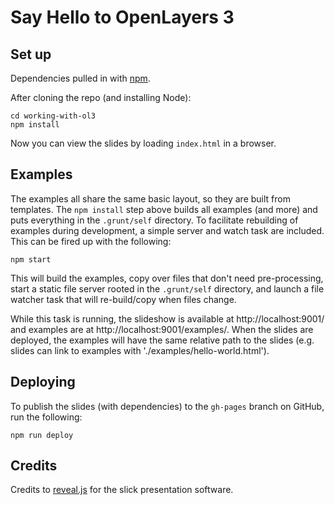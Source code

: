 # Say Hello to OpenLayers 3

## Set up

Dependencies pulled in with [npm](https://npmjs.org/).

After cloning the repo (and installing Node):

    cd working-with-ol3
    npm install

Now you can view the slides by loading `index.html` in a browser.

## Examples

The examples all share the same basic layout, so they are built from templates.  The `npm install` step above builds all examples (and more) and puts everything in the `.grunt/self` directory.  To facilitate rebuilding of examples during development, a simple server and watch task are included.  This can be fired up with the following:

    npm start

This will build the examples, copy over files that don't need pre-processing, start a static file server rooted in the `.grunt/self` directory, and launch a file watcher task that will re-build/copy when files change.

While this task is running, the slideshow is available at http://localhost:9001/ and examples are at http://localhost:9001/examples/.  When the slides are deployed, the examples will have the same relative path to the slides (e.g. slides can link to examples with './examples/hello-world.html').

## Deploying

To publish the slides (with dependencies) to the `gh-pages` branch on GitHub, run the following:

    npm run deploy

## Credits

Credits to [reveal.js](http://lab.hakim.se/reveal-js/) for the slick presentation software.
